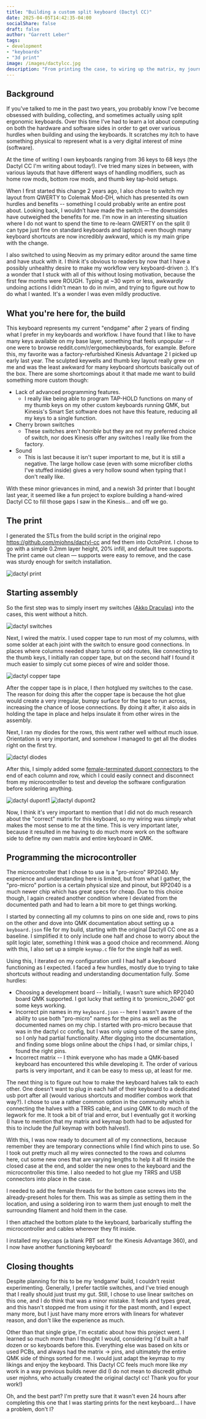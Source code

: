 ```yaml
---
title: "Building a custom split keyboard (Dactyl CC)"
date: 2025-04-05T14:42:35-04:00
socialShare: false
draft: false
author: "Garrett Leber"
tags:
- development
- "keyboards"
- "3d print"
image: /images/dactylcc.jpg
description: "From printing the case, to wiring up the matrix, my journey building a Dactyl CC to pair with my Kinesis Advantage 2 for daily use."
---
```


## Background

If you've talked to me in the past two years, you probably know I’ve become
obsessed with building, collecting, and sometimes actually using split
ergonomic keyboards. Over this time I've had to learn a lot about computing on
both the hardware and software sides in order to get over various hurdles when
building and using the keyboards. It scratches my itch to have something
physical to represent what is a very digital interest of mine (software).

At the time of writing I own keyboards ranging from 36 keys to 68 keys (the
Dactyl CC I'm writing about today!). I've tried many sizes in between, with
various layouts that have different ways of handling modifiers, such as home
row mods, bottom row mods, and thumb key tap-hold setups.

When I first started this change 2 years ago, I also chose to switch my layout
from QWERTY to Colemak Mod-DH, which has presented its own hurdles and benefits
-- something I could probably write an entire post about. Looking back, I
wouldn’t have made the switch — the downsides have outweighed the benefits for
me. I'm now in an interesting situation where I do not want to spend the time
to re-learn QWERTY on the split (I can type just fine on standard keyboards and
laptops) even though many keyboard shortcuts are now incredibly awkward, which
is my main gripe with the change.

I also switched to using Neovim as my primary editor around the same time and
have stuck with it. I think it's obvious to readers by now that I have a
possibly unhealthy desire to make my workflow very keyboard-driven :). It's a
wonder that I stuck with all of this without losing motivation, because the
first few months were ROUGH. Typing at ~30 wpm or less, awkwardly undoing
actions I didn't mean to do in nvim, and trying to figure out how to do what I
wanted. It's a wonder I was even mildly productive.

## What you're here for, the build

This keyboard represents my current "endgame" after 2 years of finding what I
prefer in my keyboards and workflow. I have found that I like to have many keys
available on my base layer, something that feels unpopular -- if one were to
browse reddit.com/r/ergomechkeyboards, for example. Before this, my favorite
was a factory-refurbished Kinesis Advantage 2 I picked up early last year. The
sculpted keywells and thumb key layout really grew on me and was the least
awkward for many keyboard shortcuts basically out of the box. There are some
shortcomings about it that made me want to build something more custom though:

* Lack of advanced programming features.
    * I really like being able to program TAP-HOLD functions on many of my
    thumb keys on my other custom keyboards running QMK, but Kinesis's Smart
    Set software does not have this feature, reducing all my keys to a single
    function.
* Cherry brown switches
    * These switches aren't _horrible_ but they are not my preferred choice of
    switch, nor does Kinesis offer any switches I really like from the factory.
* Sound
    * This is last because it isn't super important to me, but it is still a
    negative. The large hollow case (even with some microfiber cloths I've
    stuffed inside) gives a very hollow sound when typing that I don't really
    like.

With these minor grievances in mind, and a newish 3d printer that I bought last
year, it seemed like a fun project to explore building a hand-wired Dactyl CC
to fill those gaps I saw in the Kinesis... and off we go.

## The print

I generated the STLs from the build script in the original repo
https://github.com/mjohns/dactyl-cc and fed them into OctoPrint. I chose to go
with a simple 0.2mm layer height, 20% infill, and default tree supports. The
print came out clean — supports were easy to remove, and the case was sturdy
enough for switch installation.

![dactyl print](/images/dactyl_print.jpg)

## Starting assembly

So the first step was to simply insert my switches ([Akko
Draculas](https://en.akkogear.com/product/akko-dracula-switch/)) into the
cases, this went without a hitch.

![dactyl switches](/images/dactyl_switches.jpg)

Next, I wired the matrix. I used copper tape to run most of my columns, with
some solder at each joint with the switch to ensure good connections. In places
where columns needed sharp turns or odd routes, like connecting to the thumb
keys, I initially ran copper tape, but on the second half I found it much
easier to simply cut some pieces of wire and solder those.

![dactyl copper tape](/images/dactyl_coppertape.jpg)

After the copper tape is in place, I _then_ hotglued my switches to the case.
The reason for doing this after the copper tape is because the hot glue would
create a very irregular, bumpy surface for the tape to run across, increasing
the chance of loose connections. By doing it after, it also aids in holding the
tape in place and helps insulate it from other wires in the assembly.

Next, I ran my diodes for the rows, this went rather well without much issue.
Orientation is very important, and somehow I managed to get all the diodes
right on the first try.

![dactyl diodes](/images/dactyl_diodes.jpg)

After this, I simply added some [female-terminated dupont
connectors](https://en.akkogear.com/product/akko-dracula-switch/) to the end of
each column and row, which I could easily connect and disconnect from my
microcontroller to test and develop the software configuration before soldering
anything.

![dactyl dupont1](/images/dactyl_dupont1.jpg) ![dactyl
dupont2](/images/dactyl_dupont2.jpg)

Now, I think it's very important to mention that I did not do much research
about the "correct" matrix for this keyboard, so my wiring was simply what
makes the most sense to me at the time. This is very important later, because
it resulted in me having to do much more work on the software side to define my
own matrix and entire keyboard in QMK.

## Programming the microcontroller

The microcontroller that I chose to use is a "pro-micro" RP2040. My experience
and understanding here is limited, but from what I gather, the "pro-micro"
portion is a certain physical size and pinout, but RP2040 is a much newer chip
which has great specs for cheap. Due to this choice though, I again created
another condition where I deviated from the documented path and had to learn a
bit more to get things working.

I started by connecting all my columns to pins on one side and, rows to pins on
the other and dove into QMK documentation about setting up a `keyboard.json`
file for my build, starting with the original Dactyll CC one as a baseline. I
simplified it to only include one half and chose to worry about the split logic
later, something I think was a good choice and recommend. Along with this, I
also set up a simple `keymap.c` file for the single half as well.

Using this, I iterated on my configuration until I had half a keyboard
functioning as I expected. I faced a few hurdles, mostly due to trying to take
shortcuts without reading and understanding documentation fully. Some hurdles:

* Choosing a development board -- Initially, I wasn’t sure which RP2040 board
QMK supported. I got lucky that setting it to ‘promicro_2040’ got some keys
working.
* Incorrect pin names in my `keyboard.json` -- here I wasn't aware of the
ability to use both "pro-micro" names for the pins as well as the documented
names on my chip. I started with pro-micro because that was in the dactyl cc
config, but I was only using some of the same pins, so I only had partial
functionality. After digging into the documentation, and finding some blogs
online about the chips I had, or similar chips, I found the right pins.
* Incorrect matrix -- I think everyone who has made a QMK-based keyboard has
encountered this while developing it. The order of various parts is very
important, and it can be easy to mess up, at least for me.

The next thing is to figure out how to make the keyboard halves talk to each
other. One doesn't want to plug in each half of their keyboard to a dedicated
usb port after all (would various shortcuts and modifier combos work that
way?). I chose to use a rather common option in the community which is
connecting the halves with a TRRS cable, and using QMK to do much of the
legwork for me. It took a bit of trial and error, but I eventually got it
working (I have to mention that my matrix and keymap both had to be adjusted
for this to include the _full_ keymap with both halves!).

With this, I was now ready to document all of my connections, because remember
they are temporary connections while I find which pins to use. So I took out
pretty much all my wires connected to the rows and columns here, cut some new
ones that are varying lengths to help it all fit inside the closed case at the
end, and solder the new ones to the keyboard and the microcontroller this time.
I also needed to hot glue my TRRS and USB connectors into place in the case.

I needed to add the female threads for the bottom case screws into the
already-present holes for them. This was as simple as setting them in the
location, and using a soldering iron to warm them just enough to melt the
surrounding filament and hold them in the case.

I then attached the bottom plate to the keyboard, barbarically stuffing the
microcontroller and cables wherever they fit inside.

I installed my keycaps (a blank PBT set for the Kinesis Advantage 360), and I
now have another functioning keyboard!

## Closing thoughts

Despite planning for this to be my ‘endgame’ build, I couldn’t resist
experimenting. Generally, I prefer tactile switches, and I've tried enough that
I really should just trust my gut. Still, I chose to use linear switches on
this one, and I do think that was a minor mistake. It feels and types great,
and this hasn't stopped me from using it for the past month, and I expect many
more, but I just have many more errors with linears for whatever reason, and
don't like the experience as much.

Other than that single gripe, I'm ecstatic about how this project went. I
learned so much more than I thought I would, considering I'd built a half dozen
or so keyboards before this. Everything else was based on kits or used PCBs,
and always had the matrix -> pins, and ultimately the entire QMK side of things
sorted for me. I would just adapt the keymap to my likings and enjoy the
keyboard. This Dactyl CC feels much more like _my_ work in a way previous
builds never did (I do not mean to discredit github user mjohns, who actually
created the original dactyl cc! Thank you for your work!)

Oh, and the best part? I'm pretty sure that it wasn't even 24 hours after
completing this one that I was starting prints for the next keyboard... I have
a problem, don't I?
